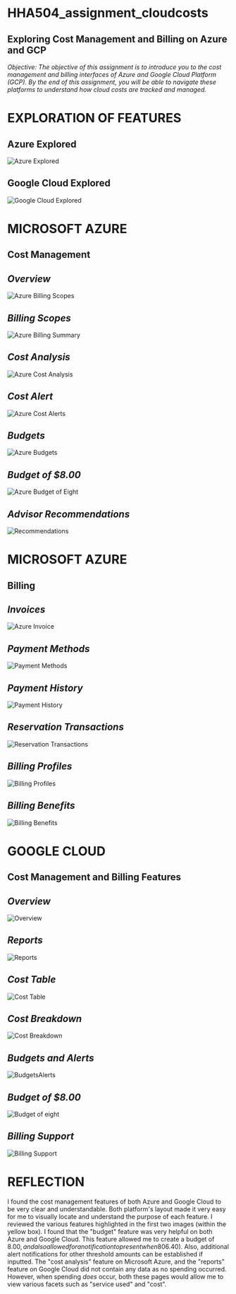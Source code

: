 # HHA504_assignment_cloudcosts

## Exploring Cost Management and Billing on Azure and GCP

*Objective:
    The objective of this assignment is to introduce you to the cost management and billing interfaces of Azure and Google Cloud Platform (GCP). By the end of this assignment, you will be able to navigate these platforms to understand how cloud costs are tracked and managed.*

# EXPLORATION OF FEATURES

## Azure Explored
![Azure Explored](AzureExplored.png)

## Google Cloud Explored
![Google Cloud Explored](GoogleCloudExplored.png)


# MICROSOFT AZURE

## Cost Management

## *Overview*
![Azure Billing Scopes](MicrosoftAzureCostMgmt/AzureBillingScopes.png)

## *Billing Scopes*
![Azure Billing Summary](MicrosoftAzureCostMgmt/AzureBillingSummary.png)

## *Cost Analysis*
![Azure Cost Analysis](MicrosoftAzureCostMgmt/AzureCostMgmtCostAnalysis.png)

## *Cost Alert*
![Azure Cost Alerts](MicrosoftAzureCostMgmt/AzureCostMgmtCostAlerts.png)

## *Budgets*
![Azure Budgets](MicrosoftAzureCostMgmt/AzureCostMgmtBudgets.png)

## *Budget of $8.00*
![Azure Budget of Eight](MicrosoftAzureCostMgmt/AzureCostMgmtMonthlyBudget8.png)

## *Advisor Recommendations*
![Recommendations](MicrosoftAzureCostMgmt/AzureCostMgmtRecommendations.png)


# MICROSOFT AZURE 

## Billing

## *Invoices*
![Azure Invoice](MicrosoftAzureBilling/AzureBillingInvoices.png)

## *Payment Methods*
![Payment Methods](MicrosoftAzureBilling/AzureBillingPaymentMethods.png)

## *Payment History*
![Payment History](MicrosoftAzureBilling/AzureBillingPaymentHistory.png)

## *Reservation Transactions*
![Reservation Transactions](MicrosoftAzureBilling/AzureBillingReservationTransactions.png)

## *Billing Profiles*
![Billing Profiles](MicrosoftAzureBilling/AzureBillingProfies.png)

## *Billing Benefits*
![Billing Benefits](MicrosoftAzureBilling/AzureBillingBenefits.png)

# GOOGLE CLOUD
## Cost Management and Billing Features

## *Overview*
![Overview](<GoogleCloud Cost Mgmt Billing Dashboard/CloudOverview.png>)

## *Reports*
![Reports](<GoogleCloud Cost Mgmt Billing Dashboard/CloudCostMgmtReports.png>)

## *Cost Table*
![Cost Table](<GoogleCloud Cost Mgmt Billing Dashboard/CloudCostMgmtCostTable.png>)

## *Cost Breakdown*
![Cost Breakdown](<GoogleCloud Cost Mgmt Billing Dashboard/CloudCostMgmtCostBreakdown.png>)

## *Budgets and Alerts*
![BudgetsAlerts](<GoogleCloud Cost Mgmt Billing Dashboard/CloudCostMgmtBudgetsAlerts.png>)

## *Budget of $8.00*
![Budget of eight](<GoogleCloud Cost Mgmt Billing Dashboard/CloudCostMgmtBudget8.png>)

## *Billing Support*
![Billing Support](<GoogleCloud Cost Mgmt Billing Dashboard/CloudCostMgmtBillingSupport.png>)

# REFLECTION
I found the cost management features of both Azure and Google Cloud to be very clear and understandable. Both platform's layout made it very easy for me to visually locate and understand the purpose of each feature. I reviewed the various features highlighted in the first two images (within the yellow box). I found that the "budget" feature was very helpful on both Azure and Google Cloud. This feature allowed me to create a budget of $8.00, and also allowed for a notification to present when 80% of my limit is reached ($6.40). Also, additional alert notifications for other threshold amounts can be established if inputted. The "cost analysis" feature on Microsoft Azure, and the "reports" feature on Google Cloud did not contain any data as no spending occurred. However, when spending *does* occur, both these pages would allow me to view various facets such as "service used" and "cost".

